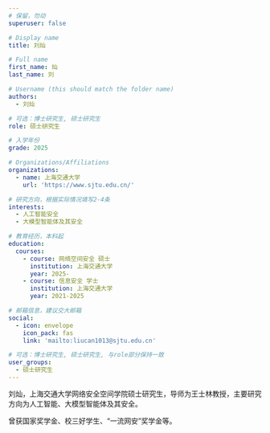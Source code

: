 ```yaml
---
# 保留，勿动
superuser: false

# Display name
title: 刘灿

# Full name
first_name: 灿
last_name: 刘

# Username (this should match the folder name)
authors:
  - 刘灿

# 可选：博士研究生, 硕士研究生
role: 硕士研究生

# 入学年份
grade: 2025

# Organizations/Affiliations
organizations:
  - name: 上海交通大学
    url: 'https://www.sjtu.edu.cn/'

# 研究方向，根据实际情况填写2-4条
interests:
  - 人工智能安全
  - 大模型智能体及其安全

# 教育经历，本科起
education:
  courses:
    - course: 网络空间安全 硕士
      institution: 上海交通大学
      year: 2025-
    - course: 信息安全 学士
      institution: 上海交通大学
      year: 2021-2025

# 邮箱信息，建议交大邮箱
social:
  - icon: envelope
    icon_pack: fas
    link: 'mailto:liucan1013@sjtu.edu.cn'

# 可选：博士研究生, 硕士研究生, 与role部分保持一致
user_groups:
  - 硕士研究生
---
```


刘灿，上海交通大学网络安全空间学院硕士研究生，导师为王士林教授，主要研究方向为人工智能、大模型智能体及其安全。

曾获国家奖学金、校三好学生、“一流网安”奖学金等。
